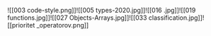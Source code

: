 ![[003 code-style.png]]![[005 types-2020.jpg]]![[016 .jpg]]![[019 functions.jpg]]![[027 Objects-Arrays.jpg]]![[033 classification.jpg]]![[prioritet _operatorov.png]]